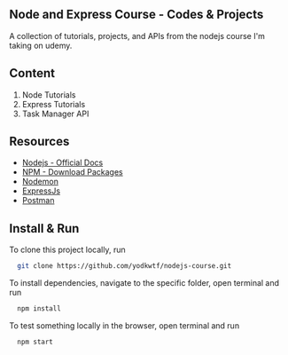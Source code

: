 ## Node and Express Course - Codes & Projects

A collection of tutorials, projects, and APIs from the nodejs course I'm taking on udemy.

## Content

1. Node Tutorials
2. Express Tutorials
3. Task Manager API

## Resources

- [Nodejs - Official Docs](https://nodejs.org/en/)
- [NPM - Download Packages](https://www.npmjs.com/)
- [Nodemon](https://www.npmjs.com/package/nodemon)
- [ExpressJs](https://www.npmjs.com/package/express)
- [Postman](https://www.postman.com/)

## Install & Run

To clone this project locally, run

```bash
  git clone https://github.com/yodkwtf/nodejs-course.git
```

To install dependencies, navigate to the specific folder, open terminal and run

```bash
  npm install
```

To test something locally in the browser, open terminal and run

```bash
  npm start
```
